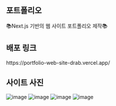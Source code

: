 <h2>포트폴리오</h2>
📚Next.js 기반의 웹 사이트 포트폴리오 제작📚
<h2>배포 링크</h2>
https://portfolio-web-site-drab.vercel.app/ 
<h2>사이트 사진</h2>

![image](https://github.com/user-attachments/assets/c977c1f9-ee4d-4160-ada6-cae05c381050)
![image](https://github.com/user-attachments/assets/3527830d-9b20-4f95-b7f4-9b4a21904a65)
![image](https://github.com/user-attachments/assets/ca2c8094-dec1-4ca1-9632-939df3969329)
![image](https://github.com/user-attachments/assets/7f0fd231-fabe-4bb8-9f37-e2e5eed65530)


